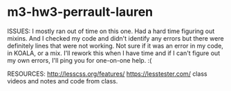 # m3-hw3-perrault-lauren

ISSUES: I mostly ran out of time on this one.  Had a hard time figuring out mixins.  And I checked my code and didn't identify any errors but there were definitely lines that were not working.  Not sure if it was an error in my code, in KOALA, or a mix.  I'll rework this when I have time and if I can't figure out my own errors, I'll ping you for one-on-one help. :(

RESOURCES: http://lesscss.org/features/  https://lesstester.com/   class videos and notes and code from class.
